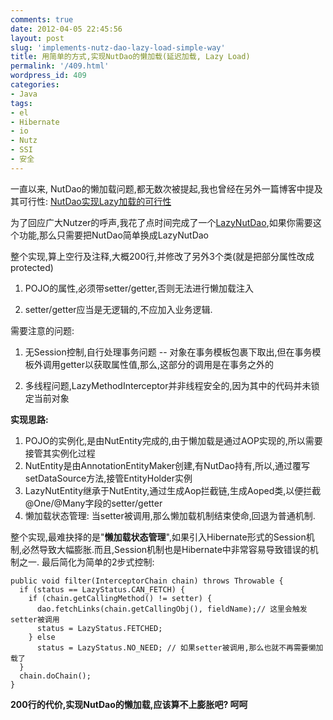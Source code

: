 ```yaml
---
comments: true
date: 2012-04-05 22:45:56
layout: post
slug: 'implements-nutz-dao-lazy-load-simple-way'
title: 用简单的方式,实现NutDao的懒加载(延迟加载, Lazy Load)
permalink: '/409.html'
wordpress_id: 409
categories:
- Java
tags:
- el
- Hibernate
- io
- Nutz
- SSI
- 安全
---
```


一直以来, NutDao的懒加载问题,都无数次被提起,我也曾经在另外一篇博客中提及其可行性: [NutDao实现Lazy加载的可行性](http://wendal.net/317.html)

为了回应广大Nutzer的呼声,我花了点时间完成了一个[LazyNutDao](https://github.com/nutzam/nutz/commit/a6e1d49f6e883aa75edc2938f36a475ab314d3ac),如果你需要这个功能,那么只需要把NutDao简单换成LazyNutDao

整个实现,算上空行及注释,大概200行,并修改了另外3个类(就是把部分属性改成protected)

1. POJO的属性,必须带setter/getter,否则无法进行懒加载注入

2. setter/getter应当是无逻辑的,不应加入业务逻辑.

需要注意的问题:

1. 无Session控制,自行处理事务问题 -- 对象在事务模板包裹下取出,但在事务模板外调用getter以获取属性值,那么,这部分的调用是在事务之外的

2. 多线程问题,LazyMethodInterceptor并非线程安全的,因为其中的代码并未锁定当前对象

**实现思路:**
1. POJO的实例化,是由NutEntity完成的,由于懒加载是通过AOP实现的,所以需要接管其实例化过程
2. NutEntity是由AnnotationEntityMaker创建,有NutDao持有,所以,通过覆写setDataSource方法,接管EntityHolder实例
3. LazyNutEntity继承于NutEntity,通过生成Aop拦截链,生成Aoped类,以便拦截@One/@Many字段的setter/getter
4. 懒加载状态管理: 当setter被调用,那么懒加载机制结束使命,回退为普通机制.

整个实现,最难抉择的是"**懒加载状态管理**",如果引入Hibernate形式的Session机制,必然导致大幅膨胀.而且,Session机制也是Hibernate中非常容易导致错误的机制之一. 最后简化为简单的2步式控制:

    public void filter(InterceptorChain chain) throws Throwable {
      if (status == LazyStatus.CAN_FETCH) {
        if (chain.getCallingMethod() != setter) {
          dao.fetchLinks(chain.getCallingObj(), fieldName);// 这里会触发setter被调用
          status = LazyStatus.FETCHED;
        } else
          status = LazyStatus.NO_NEED; // 如果setter被调用,那么也就不再需要懒加载了
      }
      chain.doChain();
    }
    
**200行的代价,实现NutDao的懒加载,应该算不上膨胀吧? 呵呵**
